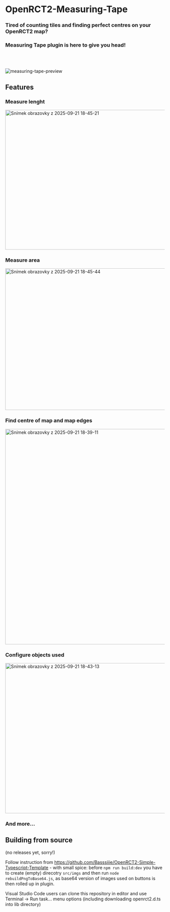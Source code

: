 # OpenRCT2-Measuring-Tape
### Tired of counting tiles and finding perfect centres on your OpenRCT2 map?
### Measuring Tape plugin is here to give you head!

<br/><br/>

![measuring-tape-preview](https://github.com/user-attachments/assets/c8ba572a-3e63-42a5-9966-5c5dc1e3a63b)


## Features

### Measure lenght
<img width="677" height="442" alt="Snímek obrazovky z 2025-09-21 18-45-21" src="https://github.com/user-attachments/assets/d01d3f80-0a84-49f7-b148-3240485c1595" />

### Measure area
<img width="792" height="448" alt="Snímek obrazovky z 2025-09-21 18-45-44" src="https://github.com/user-attachments/assets/ca13e079-e4a9-4f87-91d0-c4760e2af367" />

### Find centre of map and map edges
<img width="659" height="681" alt="Snímek obrazovky z 2025-09-21 18-39-11" src="https://github.com/user-attachments/assets/baffc093-e0ae-40b5-ae31-c5b37e7c69e9" />

### Configure objects used 
<img width="736" height="475" alt="Snímek obrazovky z 2025-09-21 18-43-13" src="https://github.com/user-attachments/assets/34df9725-1171-43b6-84b1-974ad21d74d8" />

### And more...

## Building from source
(no releases yet, sorry!)

Follow instruction from https://github.com/Basssiiie/OpenRCT2-Simple-Typescript-Template - with small spice: before `npm run build:dev` you have to create (empty) direcotry `src/imgs` and then run `node rebuildPngToBase64.js`, as base64 version of images used on buttons is then rolled up in plugin.

Visual Studio Code users can clone this repository in editor and use Terminal -> Run task... menu options (including downloading openrct2.d.ts into lib directory)
